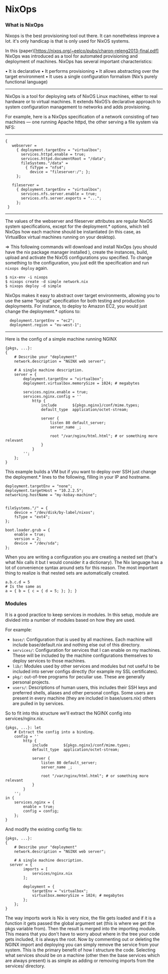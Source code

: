 # NixOps

### What is NixOps

Nixops is the best provisioning tool out there. It can nonetheless improve a lot. it's only handicap is that is only used for NixOS systems.


In this (paper)[https://nixos.org/~eelco/pubs/charon-releng2013-final.pdf] NixOps was introduced as a tool for automated provisioning and deployment of machines. NixOps has several important characteristics:

• It is declarative
• It performs provisioning
• It allows abstracting over the target environment
• It uses a single configuration formalism (Nix’s purely functional language)

--------------------------------------------------------------------------------

NixOps is a tool for deploying sets of NixOS Linux machines, either to real hardware or to virtual machines.
It extends NixOS’s declarative approach to system configuration management to networks and adds provisioning.

For example, here is a NixOps specification of a network consisting of two machines — one running Apache httpd,
 the other serving a file system via NFS:

--------------------------------------------------------------------------------

```
{
   webserver =
     { deployment.targetEnv = "virtualbox";
       services.httpd.enable = true;
       services.httpd.documentRoot = "/data";
       fileSystems."/data" =
         { fsType = "nfs4";
           device = "fileserver:/"; };
     };

   fileserver =
     { deployment.targetEnv = "virtualbox";
       services.nfs.server.enable = true;
       services.nfs.server.exports = "...";
     };
 }
 ```

 -------------------------------------------------------------------------------

The values of the webserver and fileserver attributes are regular NixOS system specifications, except for the deployment.* options, which tell NixOps how each machine should be instantiated (in this case, as VirtualBox virtual machines running on your desktop).


=> This following commands will download and install NixOps (you should have the nix package manager installed ), create the instances, build, upload and activate the NixOS configurations you specified. To change something to the configuration, you just edit the specification and run `nixops deploy` again.

```
$ nix-env -i nixops
$ nixops create -d simple network.nix
$ nixops deploy -d simple
```

NixOps makes it easy to abstract over target environments, allowing you to use the same “logical” specification for both testing and production deployments. For instance, to deploy to Amazon EC2, you would just change the deployment.* options to:
```
  deployment.targetEnv = "ec2";
  deployment.region = "eu-west-1";
```

---------------------------------------------------------------------------

Here is the config of a simple machine running NGINX

```
{pkgs, ...}:
{
	# Describe your "deployment"
	network.description = "NGINX web server";

	# A single machine description.
	server = {
		deployment.targetEnv = "virtualbox";
		deployment.virtualbox.memorySize = 1024; # megabytes

		services.nginx.enable = true;
		services.nginx.config = ''
			http {
				include       ${pkgs.nginx}/conf/mime.types;
				default_type  application/octet-stream;

				server {
					listen 80 default_server;
					server_name _;

					root "/var/nginx/html.html"; # or something more relevant
				}
			}
		'';
	};
}
```
This example builds a VM but if you want to deploy over SSH just change the  deployment.* lines to the following, filling in your IP and hostname.
```
deployment.targetEnv = "none";
deployment.targetHost = "10.2.2.5";
networking.hostName = "my-kobay-machine";


fileSystems."/" = {
	device = "/dev/disk/by-label/nixos";
	fsType = "ext4";
};

boot.loader.grub = {
	enable = true;
	version = 2;
	device = "/dev/sda";
};
```

When you are writing a configuration you are creating a nested set (that's what Nix calls it but I would consider it a dictionary).
The Nix language has a lot of convenience syntax around sets for this reason. The most important thing to realize is that nested sets are automatically created.

```
a.b.c.d = 5
# Is the same as
a = { b = { c = { d = 5; }; }; }
```

### Modules

It is a good practice to keep services in modules. In this setup, module are divided into a number of modules based on how they are used.

For example:
* `base/`: Configuration that is used by all machines. Each machine will include  base/default.nix and nothing else out of this directory.
* `services/`: Configuration for services that I can enable on my machines. These will be included by the machine configurations themselves to deploy services to those machines.
* `lib/`: Modules used by other services and modules but not useful to be included into server configs directly (for example my SSL certificates).
* `pkg/`: out-of-tree programs for peculiar use. These are generally personal projects.
* `users/`: Descriptions of human users, this includes their SSH keys and preferred shells, aliases and other personal configs. Some users are present in every machine (they are included in base/users.nix) others are pulled in by services.

So to fit into this structure we'll extract the NGINX config into  services/nginx.nix.

```
{pkgs, ...}: let
	# Extract the config into a binding.
	config = ''
		http {
			include       ${pkgs.nginx}/conf/mime.types;
			default_type  application/octet-stream;

			server {
				listen 80 default_server;
				server_name _;

				root "/var/nginx/html.html"; # or something more relevant
			}
		}
	'';
in {
	services.nginx = {
		enable = true;
		config = config;
	};
}
```
And modify the existing config file to:
```
{pkgs, ...}:
{
	# Describe your "deployment"
	network.description = "NGINX web server";

	# A single machine description.
  server = {
		imports = [
			services/nginx.nix
		];

		deployment = {
			targetEnv = "virtualbox";
			virtualbox.memorySize = 1024; # megabytes
		};
	};
}
```

The way imports work is Nix is very nice, the file gets loaded and if it is a function it gets passed the global argument set (this is where we get the pkgs variable from). Then the result is merged into the importing module. This means that you don't have to worry about where in the tree your code gets included,
it is always the root. Now by commenting out or deleting the NGINX import and deploying you can simply remove the service from your system. This is the primary benefit of how I structure the code. Selecting what services should be on a machine (other then the base services which are always present) is as simple as adding or removing imports from the services/ directory.
